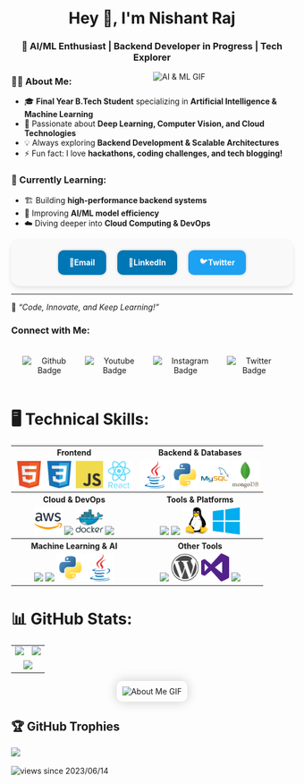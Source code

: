 <h1 align="center">Hey 👋, I'm Nishant Raj</h1>
<h3 align="center">🚀 AI/ML Enthusiast | Backend Developer in Progress | Tech Explorer</h3>

<img align="right" src="https://media.giphy.com/media/qgQUggAC3Pfv687qPC/giphy.gif" width="250px" alt="AI & ML GIF">

### 👨‍💻 About Me:
- 🎓 **Final Year B.Tech Student** specializing in **Artificial Intelligence & Machine Learning**  
- 🌟 Passionate about **Deep Learning, Computer Vision, and Cloud Technologies**  
- 💡 Always exploring **Backend Development & Scalable Architectures**  
- ⚡ Fun fact: I love **hackathons, coding challenges, and tech blogging!**  

### 🌱 Currently Learning:
- 🏗️ Building **high-performance backend systems**  
- 🧠 Improving **AI/ML model efficiency**  
- ☁️ Diving deeper into **Cloud Computing & DevOps**  

<div align="center">
  <div style="
      display: flex;
      justify-content: center;
      gap: 20px;
      padding: 20px;
      border-radius: 15px;
      box-shadow: 0 4px 8px rgba(0, 0, 0, 0.1);
      background-color: #f9f9f9;
      flex-wrap: wrap;
    ">
    <a href="mailto:nishantraj6581@gmail.com" target="_blank" style="
        text-decoration: none;
        background-color: #0077b5;
        color: white;
        border-radius: 10px;
        padding: 10px 20px;
        display: flex;
        align-items: center;
        justify-content: center;
        box-shadow: 0px 0px 5px rgba(0, 0, 0, 0.2);
      ">
      📩 <strong>Email</strong>
    </a>
    <a href="https://www.linkedin.com/in/the-nishant-raj-82972b208/" target="_blank" style="
        text-decoration: none;
        background-color: #0077b5;
        color: white;
        border-radius: 10px;
        padding: 10px 20px;
        display: flex;
        align-items: center;
        justify-content: center;
        box-shadow: 0px 0px 5px rgba(0, 0, 0, 0.2);
      ">
      🔗 <strong>LinkedIn</strong>
    </a>
    <a href="https://x.com/NishantRaj2021" target="_blank" style="
        text-decoration: none;
        background-color: #1da1f2;
        color: white;
        border-radius: 10px;
        padding: 10px 20px;
        display: flex;
        align-items: center;
        justify-content: center;
        box-shadow: 0px 0px 5px rgba(0, 0, 0, 0.2);
      ">
      🐦 <strong>Twitter</strong>
    </a>
  </div>
</div>

---
🚀 *“Code, Innovate, and Keep Learning!”*  

### Connect with Me:
<div align="center">
  <div id="badges" style="display: flex; gap: 15px; justify-content: center; padding: 20px;">
    <a href="https://github.com/thenishantraj" target="_blank" style="text-decoration: none;">
      <img src="https://img.shields.io/badge/Github-white?style=for-the-badge&logo=Github&logoColor=black" alt="Github Badge"/>
    </a>
    <a href="https://www.youtube.com/@the_nishant_raj" target="_blank" style="text-decoration: none;">
      <img src="https://img.shields.io/badge/YouTube-red?style=for-the-badge&logo=youtube&logoColor=white" alt="Youtube Badge"/>
    </a>
    <a href="https://www.instagram.com/the_nishant_raj/?utm_source=ig_web_button_share_sheet" target="_blank" style="text-decoration: none;">
      <img src="https://img.shields.io/badge/Instagram-purple?style=for-the-badge&logo=instagram&logoColor=white" alt="Instagram Badge"/>
    </a>
    <a href="https://x.com/NishantRaj2021" target="_blank" style="text-decoration: none;">
      <img src="https://img.shields.io/badge/Twitter-blue?style=for-the-badge&logo=twitter&logoColor=white" alt="Twitter Badge"/>
    </a>
  </div>
</div>


# 🖥️ Technical Skills:

<table align="center">
  <tr>
    <th>Frontend</th>
    <th>Backend & Databases</th>
  </tr>
  <tr>
    <td align="center">
      <img src="https://raw.githubusercontent.com/devicons/devicon/master/icons/html5/html5-original.svg" width="50px">
      <img src="https://raw.githubusercontent.com/devicons/devicon/master/icons/css3/css3-original.svg" width="50px">
      <img src="https://raw.githubusercontent.com/devicons/devicon/master/icons/javascript/javascript-original.svg" width="50px">
      <img src="https://raw.githubusercontent.com/devicons/devicon/master/icons/react/react-original-wordmark.svg" width="50px">
    </td>
    <td align="center">
      <img src="https://raw.githubusercontent.com/devicons/devicon/master/icons/java/java-original.svg" width="50px">
      <img src="https://raw.githubusercontent.com/devicons/devicon/master/icons/python/python-original.svg" width="50px">
      <img src="https://raw.githubusercontent.com/devicons/devicon/master/icons/mysql/mysql-original-wordmark.svg" width="50px">
      <img src="https://raw.githubusercontent.com/devicons/devicon/master/icons/mongodb/mongodb-original-wordmark.svg" width="50px">
    </td>
  </tr>
  
  <tr>
    <th>Cloud & DevOps</th>
    <th>Tools & Platforms</th>
  </tr>
  <tr>
    <td align="center">
      <img src="https://raw.githubusercontent.com/devicons/devicon/master/icons/amazonwebservices/amazonwebservices-original-wordmark.svg" width="50px">
      <img src="https://www.vectorlogo.zone/logos/google_cloud/google_cloud-icon.svg" width="50px">
      <img src="https://raw.githubusercontent.com/devicons/devicon/master/icons/docker/docker-original-wordmark.svg" width="50px">
      <img src="https://www.vectorlogo.zone/logos/azure/azure-icon.svg" width="50px">
    </td>
    <td align="center">
      <img src="https://www.vectorlogo.zone/logos/git-scm/git-scm-icon.svg" width="50px">
      <img src="https://www.vectorlogo.zone/logos/github/github-icon.svg" width="50px">
      <img src="https://raw.githubusercontent.com/devicons/devicon/master/icons/linux/linux-original.svg" width="50px">
      <img src="https://raw.githubusercontent.com/devicons/devicon/master/icons/windows8/windows8-original.svg" width="50px">
    </td>
  </tr>
  
  <tr>
    <th>Machine Learning & AI</th>
    <th>Other Tools</th>
  </tr>
  <tr>
    <td align="center">
      <img src="https://www.vectorlogo.zone/logos/tensorflow/tensorflow-icon.svg" width="50px">
      <img src="https://www.vectorlogo.zone/logos/opencv/opencv-icon.svg" width="50px">
      <img src="https://raw.githubusercontent.com/devicons/devicon/master/icons/python/python-original.svg" width="50px">
      <img src="https://raw.githubusercontent.com/devicons/devicon/master/icons/java/java-original.svg" width="50px">
    </td>
    <td align="center">
      <img src="https://www.vectorlogo.zone/logos/canva/canva-icon.svg" width="50px">
      <img src="https://raw.githubusercontent.com/devicons/devicon/master/icons/wordpress/wordpress-plain.svg" width="50px">
      <img src="https://raw.githubusercontent.com/devicons/devicon/master/icons/visualstudio/visualstudio-plain.svg" width="50px">
      <img src="https://cdn.worldvectorlogo.com/logos/arduino-1.svg" width="50px">
    </td>
  </tr>
</table>


# 📊 GitHub Stats:
<div align="center">

  <table>
    <tr>
      <td>
        <img src="https://github-readme-stats.vercel.app/api/top-langs/?username=thenishantraj&theme=radical&border=false&include_all_commits=true&count_private=true&layout=compact" width="400px">
      </td>
      <td>
        <img src="https://github-readme-stats.vercel.app/api?username=thenishantraj&theme=radical&border=false&include_all_commits=true&count_private=true" width="400px">
      </td>
    </tr>
    <tr>
      <td colspan="2" align="center">
        <img src="https://github-readme-streak-stats.herokuapp.com/?user=thenishantraj&theme=radical&hide_border=false" width="820px">
      </td>
    </tr>
  </table>

</div>


<div align="center">
  <div style="
      display: inline-block;
      padding: 10px;
      border-radius: 10px;
      box-shadow: 0px 0px 20px rgba(0, 0, 0, 0.2);
      animation: borderColorChange 3s infinite alternate;
    ">
    <img src="https://github.com/7oSkaaa/7oSkaaa/blob/main/Images/about_me.gif?raw=true" 
         alt="About Me GIF" width="250px" />
  </div>
</div>



## 🏆 GitHub Trophies  
![](https://github-profile-trophy.vercel.app/?username=thenishantraj&theme=radical&no-frame=false&no-bg=true&margin-w=4)  

<!--END_SECTION:waka-->
![views since 2023/06/14](https://visitor-badge-deno.deno.dev/thenishantraj.thenishantraj.svg)
